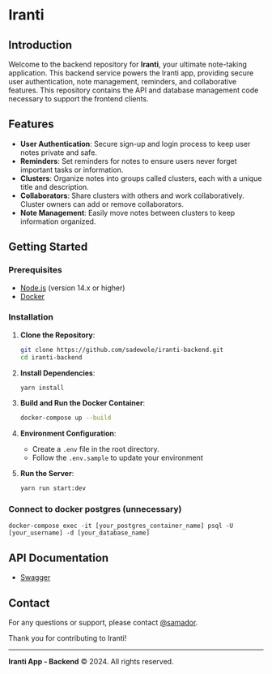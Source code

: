 # Iranti

## Introduction

Welcome to the backend repository for **Iranti**, your ultimate note-taking application. This backend service powers the Iranti app, providing secure user authentication, note management, reminders, and collaborative features. This repository contains the API and database management code necessary to support the frontend clients.

## Features

- **User Authentication**: Secure sign-up and login process to keep user notes private and safe.
- **Reminders**: Set reminders for notes to ensure users never forget important tasks or information.
- **Clusters**: Organize notes into groups called clusters, each with a unique title and description.
- **Collaborators**: Share clusters with others and work collaboratively. Cluster owners can add or remove collaborators.
- **Note Management**: Easily move notes between clusters to keep information organized.

## Getting Started

### Prerequisites

- [Node.js](https://nodejs.org/) (version 14.x or higher)
- [Docker](https://www.docker.com/)

### Installation

1. **Clone the Repository**:

   ```bash
   git clone https://github.com/sadewole/iranti-backend.git
   cd iranti-backend
   ```

2. **Install Dependencies**:

   ```bash
   yarn install
   ```

3. **Build and Run the Docker Container**:

   ```bash
   docker-compose up --build
   ```

4. **Environment Configuration**:

   - Create a `.env` file in the root directory.
   - Follow the `.env.sample` to update your environment

5. **Run the Server**:
   ```bash
   yarn run start:dev
   ```

### Connect to docker postgres (unnecessary)

```
docker-compose exec -it [your_postgres_container_name] psql -U [your_username] -d [your_database_name]
```

## API Documentation

- [Swagger](https://localhost:5500/api/docs)

## Contact

For any questions or support, please contact [@samador](https://twitter.com/samador9).

Thank you for contributing to Iranti!

---

**Iranti App - Backend** © 2024. All rights reserved.
